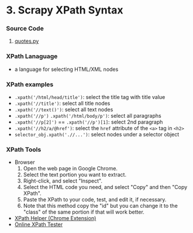 # 3. Scrapy XPath Syntax 

### Source Code 
1. [quotes.py](../src/quotes_spider/quotes_spider/spiders/quotes.py)


### XPath Lanaguage 
* a language for selecting HTML/XML nodes 


### XPath examples 
* `.xpath('/html/head/title')`: select the title tag with title value 
* `.xpath('//title')`: select all title nodes 
* `.xpath('//text()')`: select all text nodes 
* `.xpath('//p')` `.xpath('/html/body/p')`: select all paragraphs
* `.xpath('//p[2]')` == `.xpath('//p')[1]`: select 2nd paragraph 
* `.xpath('//h2/a/@href')`: select the `href` attribute of the `<a>` tag in `<h2>` 
* `selector_obj.xpath('.//...')`: select nodes under a selector object


### XPath Tools 
* Browser 
    1. Open the web page in Google Chrome.
    2. Select the text portion you want to extract.
    3. Right-click, and select "Inspect".
    4. Select the HTML code you need, and select "Copy" and then "Copy XPath".
    5. Paste the XPath to your code, test, and edit it, if necessary.
    6. Note that this method copy the "id" but you can change it to the "class" of the same portion if that will work better. 
* [XPath Helper (Chrome Extension)](https://chrome.google.com/webstore/detail/xpath-helper/hgimnogjllphhhkhlmebbmlgjoejdpjl)  
* [Online XPath Tester](https://www.freeformatter.com/xpath-tester.html) 
